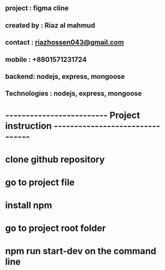 ## project : figma  cline 
## created by : Riaz al mahmud 
## contact : riazhossen043@gmail.com
## mobile : +8801571231724
## backend:  nodejs, express, mongoose
## Technologies :  nodejs, express, mongoose


# -------------------------  Project instruction --------------------------------
# clone github repository 
# go to project  file
# install npm 
# go to project root folder
# npm run start-dev on the command line
